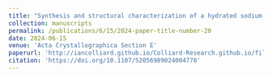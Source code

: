 ```yaml
---
title: "Synthesis and structural characterization of a hydrated sodium caesium tetracosatungstate(VI), Na5Cs19[W24O84].21H2O"
collection: manuscripts
permalink: /publications/6/15/2024-paper-title-number-20
date: 2024-06-15
venue: 'Acta Crystallographica Section E'
paperurl: 'http://iancolliard.github.io/Colliard-Research.github.io/files/paper20.pdf'
citation: 'https://doi.org/10.1107/S2056989024004778'
---
```

